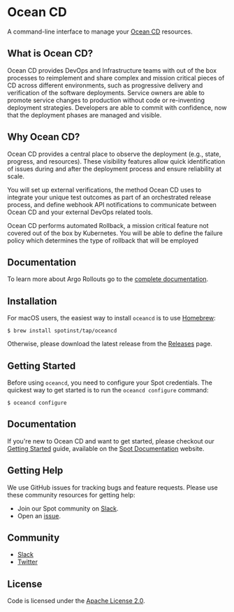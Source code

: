 # Ocean CD

A command-line interface to manage your [Ocean CD](https://spot.io/) resources.

## What is Ocean CD?
Ocean CD provides DevOps and Infrastructure teams with out of the box processes to reimplement 
and share complex and mission critical pieces of CD across different environments, such as 
progressive delivery and verification of the software deployments. Service owners are able to 
promote service changes to production without code or re-inventing deployment strategies. 
Developers are able to commit with confidence, now that the deployment phases are managed and 
visible.

## Why Ocean CD?
Ocean CD provides a central place to observe the deployment (e.g., state, progress, and resources). 
These visibility features allow quick identification of issues during and after the deployment process 
and ensure reliability at scale.

You will set up external verifications, the method Ocean CD uses to integrate your unique test 
outcomes as part of an orchestrated release process, and define webhook API notifications to 
communicate between Ocean CD and your external DevOps related tools.

Ocean CD performs automated Rollback, a mission critical feature not covered out of the box by 
Kubernetes. You will be able to define the failure policy which determines the type of rollback that 
will be employed

## Documentation
To learn more about Argo Rollouts go to the [complete documentation](https://docs.spot.io/ocean-cd/ocean-cd-overview).

## Installation

For macOS users, the easiest way to install `oceancd` is to use [Homebrew](https://brew.sh/):

```
$ brew install spotinst/tap/oceancd
```

Otherwise, please download the latest release from the [Releases](https://github.com/spotinst/spot-oceancd-cli/releases) page.

## Getting Started

Before using `oceancd`, you need to configure your Spot credentials. 
The quickest way to get started is to run the `oceancd configure` command:

```
$ oceancd configure
```

## Documentation

If you're new to Ocean CD and want to get started, please checkout our [Getting Started](https://docs.spot.io/ocean-cd/getting-started/) guide, available on the [Spot Documentation](https://help.spot.io/) website.

## Getting Help

We use GitHub issues for tracking bugs and feature requests. Please use these community resources for getting help:

- Join our Spot community on [Slack](http://slack.spot.io/).
- Open an [issue](https://github.com/spotinst/spot-oceancd-cli/issues/new).

## Community

- [Slack](http://slack.spot.io/)
- [Twitter](https://twitter.com/spot_hq/)

## License

Code is licensed under the [Apache License 2.0](LICENSE).
